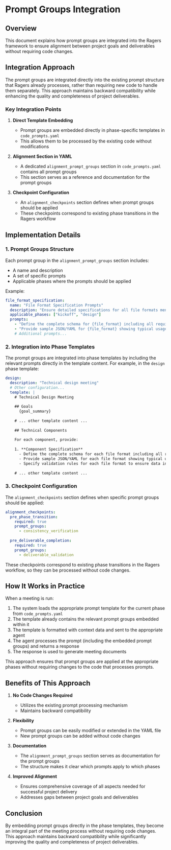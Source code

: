 # Prompt Groups Integration

## Overview

This document explains how prompt groups are integrated into the Ragers framework to ensure alignment between project goals and deliverables without requiring code changes.

## Integration Approach

The prompt groups are integrated directly into the existing prompt structure that Ragers already processes, rather than requiring new code to handle them separately. This approach maintains backward compatibility while enhancing the quality and completeness of project deliverables.

### Key Integration Points

1. **Direct Template Embedding**
   - Prompt groups are embedded directly in phase-specific templates in `code_prompts.yaml`
   - This allows them to be processed by the existing code without modifications

2. **Alignment Section in YAML**
   - A dedicated `alignment_prompt_groups` section in `code_prompts.yaml` contains all prompt groups
   - This section serves as a reference and documentation for the prompt groups

3. **Checkpoint Configuration**
   - An `alignment_checkpoints` section defines when prompt groups should be applied
   - These checkpoints correspond to existing phase transitions in the Ragers workflow

## Implementation Details

### 1. Prompt Groups Structure

Each prompt group in the `alignment_prompt_groups` section includes:
- A name and description
- A set of specific prompts
- Applicable phases where the prompts should be applied

Example:
```yaml
file_format_specification:
  name: "File Format Specification Prompts"
  description: "Ensure detailed specifications for all file formats mentioned in goals"
  applicable_phases: ["kickoff", "design"]
  prompts:
    - "Define the complete schema for {file_format} including all required and optional fields"
    - "Provide sample JSON/YAML for {file_format} showing typical usage patterns"
    # Additional prompts...
```

### 2. Integration into Phase Templates

The prompt groups are integrated into phase templates by including the relevant prompts directly in the template content. For example, in the `design` phase template:

```yaml
design:
  description: "Technical design meeting"
  # Other configuration...
  template: |
    # Technical Design Meeting
    
    ## Goals
      {goal_summary}
    
    # ... other template content ...
    
    ## Technical Components
    
    For each component, provide:
    
    1. **Component Specification**
      - Define the complete schema for each file format including all required and optional fields
      - Provide sample JSON/YAML for each file format showing typical usage patterns
      - Specify validation rules for each file format to ensure data integrity
    
    # ... other template content ...
```

### 3. Checkpoint Configuration

The `alignment_checkpoints` section defines when specific prompt groups should be applied:

```yaml
alignment_checkpoints:
  pre_phase_transition:
    required: true
    prompt_groups:
      - consistency_verification
  
  pre_deliverable_completion:
    required: true
    prompt_groups:
      - deliverable_validation
```

These checkpoints correspond to existing phase transitions in the Ragers workflow, so they can be processed without code changes.

## How It Works in Practice

When a meeting is run:

1. The system loads the appropriate prompt template for the current phase from `code_prompts.yaml`
2. The template already contains the relevant prompt groups embedded within it
3. The template is formatted with context data and sent to the appropriate agent
4. The agent processes the prompt (including the embedded prompt groups) and returns a response
5. The response is used to generate meeting documents

This approach ensures that prompt groups are applied at the appropriate phases without requiring changes to the code that processes prompts.

## Benefits of This Approach

1. **No Code Changes Required**
   - Utilizes the existing prompt processing mechanism
   - Maintains backward compatibility

2. **Flexibility**
   - Prompt groups can be easily modified or extended in the YAML file
   - New prompt groups can be added without code changes

3. **Documentation**
   - The `alignment_prompt_groups` section serves as documentation for the prompt groups
   - The structure makes it clear which prompts apply to which phases

4. **Improved Alignment**
   - Ensures comprehensive coverage of all aspects needed for successful project delivery
   - Addresses gaps between project goals and deliverables

## Conclusion

By embedding prompt groups directly in the phase templates, they become an integral part of the meeting process without requiring code changes. This approach maintains backward compatibility while significantly improving the quality and completeness of project deliverables.